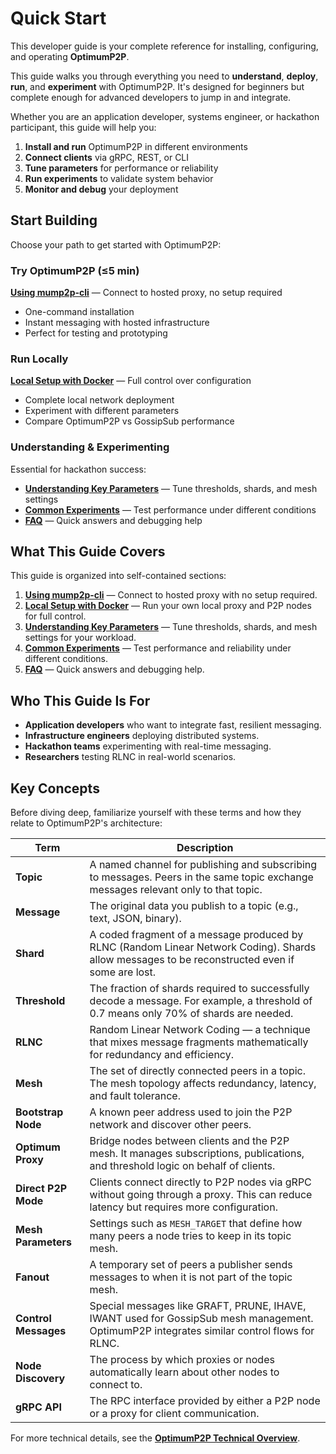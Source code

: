 # Quick Start

This developer guide is your complete reference for installing, configuring, and operating **OptimumP2P**.

This guide walks you through everything you need to **understand**, **deploy**, **run**, and **experiment** with OptimumP2P. It's designed for beginners but complete enough for advanced developers to jump in and integrate.

Whether you are an application developer, systems engineer, or hackathon participant, this guide will help you:

1. **Install and run** OptimumP2P in different environments
2. **Connect clients** via gRPC, REST, or CLI
3. **Tune parameters** for performance or reliability
4. **Run experiments** to validate system behavior
5. **Monitor and debug** your deployment

## Start Building

Choose your path to get started with OptimumP2P:

### **Try OptimumP2P (≤5 min)**

**[Using mump2p-cli](01-getting-started-cli.md)** — Connect to hosted proxy, no setup required

* One-command installation
* Instant messaging with hosted infrastructure
* Perfect for testing and prototyping

### **Run Locally**

**[Local Setup with Docker](02-getting-started-docker.md)** — Full control over configuration

* Complete local network deployment
* Experiment with different parameters
* Compare OptimumP2P vs GossipSub performance

### **Understanding & Experimenting**

Essential for hackathon success:

* **[Understanding Key Parameters](03-parameters.md)** — Tune thresholds, shards, and mesh settings
* **[Common Experiments](04-experiments.md)** — Test performance under different conditions
* **[FAQ](05-faq-glossary.md)** — Quick answers and debugging help


## What This Guide Covers

This guide is organized into self-contained sections:

1. **[Using mump2p-cli](01-getting-started-cli.md)** — Connect to hosted proxy with no setup required.
2. **[Local Setup with Docker](02-getting-started-docker.md)** — Run your own local proxy and P2P nodes for full control.
3. **[Understanding Key Parameters](03-parameters.md)** — Tune thresholds, shards, and mesh settings for your workload.
4. **[Common Experiments](04-experiments.md)** — Test performance and reliability under different conditions.
5. **[FAQ](05-faq-glossary.md)** — Quick answers and debugging help.


## Who This Guide Is For

* **Application developers** who want to integrate fast, resilient messaging.
* **Infrastructure engineers** deploying distributed systems.
* **Hackathon teams** experimenting with real-time messaging.
* **Researchers** testing RLNC in real-world scenarios.


## Key Concepts

Before diving deep, familiarize yourself with these terms and how they relate to OptimumP2P's architecture:

| Term         | Description |
|--------------|-------------|
| **Topic**    | A named channel for publishing and subscribing to messages. Peers in the same topic exchange messages relevant only to that topic. |
| **Message**  | The original data you publish to a topic (e.g., text, JSON, binary). |
| **Shard**    | A coded fragment of a message produced by RLNC (Random Linear Network Coding). Shards allow messages to be reconstructed even if some are lost. |
| **Threshold**| The fraction of shards required to successfully decode a message. For example, a threshold of 0.7 means only 70% of shards are needed. |
| **RLNC**     | Random Linear Network Coding — a technique that mixes message fragments mathematically for redundancy and efficiency. |
| **Mesh**     | The set of directly connected peers in a topic. The mesh topology affects redundancy, latency, and fault tolerance. |
| **Bootstrap Node** | A known peer address used to join the P2P network and discover other peers. |
| **Optimum Proxy** | Bridge nodes between clients and the P2P mesh. It manages subscriptions, publications, and threshold logic on behalf of clients. |
| **Direct P2P Mode** | Clients connect directly to P2P nodes via gRPC without going through a proxy. This can reduce latency but requires more configuration. |
| **Mesh Parameters** | Settings such as `MESH_TARGET` that define how many peers a node tries to keep in its topic mesh. |
| **Fanout**   | A temporary set of peers a publisher sends messages to when it is not part of the topic mesh. |
| **Control Messages** | Special messages like GRAFT, PRUNE, IHAVE, IWANT used for GossipSub mesh management. OptimumP2P integrates similar control flows for RLNC. |
| **Node Discovery** | The process by which proxies or nodes automatically learn about other nodes to connect to. |
| **gRPC API** | The RPC interface provided by either a P2P node or a proxy for client communication. |

For more technical details, see the **[OptimumP2P Technical Overview](../learn/overview/p2p.md)**.

